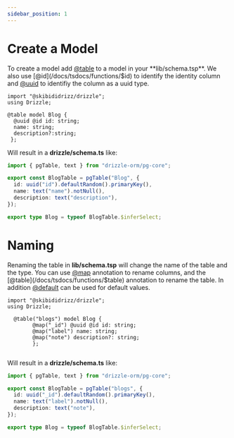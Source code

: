 ```yaml
---
sidebar_position: 1
---
```


# Create a Model

To create a model add  [@table](/docs/tsdocs/functions/$table) to a model in your **lib/schema.tsp**. We
also use [@id](/docs/tsdocs/functions/$id)  to identify the identity column and [@uuid](/docs/tsdocs/functions/$uuid)  to identifiy the column as a uuid type.

```tsp
import "@skibididrizz/drizzle";
using Drizzle;

@table model Blog {
  @uuid @id id: string;
  name: string;
  description?:string;
 };       

```

Will result in a **drizzle/schema.ts** like:
```ts
import { pgTable, text } from "drizzle-orm/pg-core";

export const BlogTable = pgTable("Blog", {
  id: uuid("id").defaultRandom().primaryKey(),
  name: text("name").notNull(),
  description: text("description"),
});

export type Blog = typeof BlogTable.$inferSelect;
```

# Naming 
Renaming the table in **lib/schema.tsp** will change the name of the table and the type.  You
can use [@map](/docs/tsdocs/functions/$map) annotation to rename columns,
and the [@table](/docs/tsdocs/functions/$table) annotation to rename the table.
In addition [@default](/docs/tsdocs/functions/$default) can be used for default values.

```tsp
import "@skibididrizz/drizzle";
using Drizzle;

  @table("blogs") model Blog {
        @map("_id") @uuid @id id: string;
        @map("label") name: string;
        @map("note") description?: string;
        };      
            
```

Will result in a **drizzle/schema.ts** like:

```ts
import { pgTable, text } from "drizzle-orm/pg-core";

export const BlogTable = pgTable("blogs", {
  id: uuid("_id").defaultRandom().primaryKey(),
  name: text("label").notNull(),
  description: text("note"),
});

export type Blog = typeof BlogTable.$inferSelect; 
```